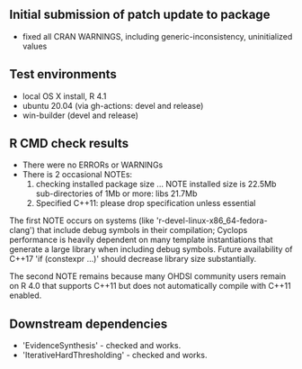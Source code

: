## Initial submission of patch update to package

* fixed all CRAN WARNINGS, including generic-inconsistency, uninitialized values

## Test environments
* local OS X install, R 4.1
* ubuntu 20.04 (via gh-actions: devel and release)
* win-builder (devel and release)

## R CMD check results
* There were no ERRORs or WARNINGs
* There is 2 occasional NOTEs:
  1. checking installed package size ... NOTE
    installed size is 22.5Mb
    sub-directories of 1Mb or more:
      libs 21.7Mb
  2. Specified C++11: please drop specification unless essential      

The first NOTE occurs on systems (like 'r-devel-linux-x86_64-fedora-clang') that include debug
symbols in their compilation; Cyclops performance is heavily dependent on many template
instantiations that generate a large library when including debug symbols.  Future
availability of C++17 'if (constexpr ...)' should decrease library size substantially.

The second NOTE remains because many OHDSI community users remain on R 4.0 that supports C++11
but does not automatically compile with C++11 enabled.  

## Downstream dependencies
* 'EvidenceSynthesis' - checked and works.
* 'IterativeHardThresholding' - checked and works.
